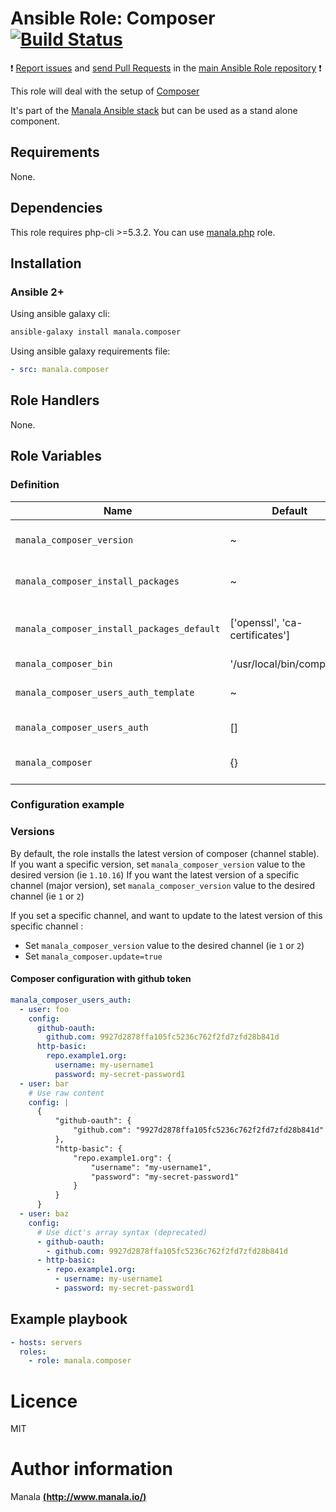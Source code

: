 # Ansible Role: Composer [![Build Status](https://travis-ci.org/manala/ansible-role-composer.svg?branch=master)](https://travis-ci.org/manala/ansible-role-composer)

:exclamation: [Report issues](https://github.com/manala/ansible-roles/issues) and [send Pull Requests](https://github.com/manala/ansible-roles/pulls) in the [main Ansible Role repository](https://github.com/manala/ansible-roles) :exclamation:

This role will deal with the setup of [Composer](https://getcomposer.org)

It's part of the [Manala Ansible stack](http://www.manala.io) but can be used as a stand alone component.

## Requirements

None.

## Dependencies

This role requires php-cli >=5.3.2. You can use [manala.php](https://github.com/manala/ansible-role-php) role.

## Installation

### Ansible 2+

Using ansible galaxy cli:

```bash
ansible-galaxy install manala.composer
```

Using ansible galaxy requirements file:

```yaml
- src: manala.composer
```

## Role Handlers

None.

## Role Variables

### Definition

| Name                                       | Default                        | Type   | Description                            |
| ------------------------------------------ | ------------------------------ | ------ | -------------------------------------- |
| `manala_composer_version`                  | ~                              | String | Version to install, latest by default  |
| `manala_composer_install_packages`         | ~                              | Array  | Dependency packages to install         |
| `manala_composer_install_packages_default` | ['openssl', 'ca-certificates'] | Array  | Default dependency packages to install |
| `manala_composer_bin`                      | '/usr/local/bin/composer'      | String | Binary path                            |
| `manala_composer_users_auth_template`      | ~                              | String | User auth template path                |
| `manala_composer_users_auth`               | []                             | Array  | User auth config                       |
| `manala_composer`                          | {}                             | Dict   | Use for custom flags                   |

### Configuration example

### Versions

By default, the role installs the latest version of composer (channel stable).
If you want a specific version, set `manala_composer_version` value to the desired version (ie `1.10.16`)
If you want the latest version of a specific channel (major version), set `manala_composer_version` value to the desired channel (ie `1` or `2`)

If you set a specific channel, and want to update to the latest version of this specific channel :
  - Set `manala_composer_version` value to the desired channel (ie `1` or `2`)
  - Set `manala_composer.update=true`

#### Composer configuration with github token

```yaml
manala_composer_users_auth:
  - user: foo
    config:
      github-oauth:
        github.com: 9927d2878ffa105fc5236c762f2fd7zfd28b841d
      http-basic:
        repo.example1.org:
          username: my-username1
          password: my-secret-password1
  - user: bar
    # Use raw content
    config: |
      {
          "github-oauth": {
              "github.com": "9927d2878ffa105fc5236c762f2fd7zfd28b841d"
          },
          "http-basic": {
              "repo.example1.org": {
                  "username": "my-username1",
                  "password": "my-secret-password1"
              }
          }
      } 
  - user: baz
    config:
      # Use dict's array syntax (deprecated)
      - github-oauth:
        - github.com: 9927d2878ffa105fc5236c762f2fd7zfd28b841d
      - http-basic:
        - repo.example1.org:
          - username: my-username1
          - password: my-secret-password1
```

## Example playbook

```yaml
- hosts: servers
  roles:
    - role: manala.composer
```

# Licence

MIT

# Author information

Manala [**(http://www.manala.io/)**](http://www.manala.io)
